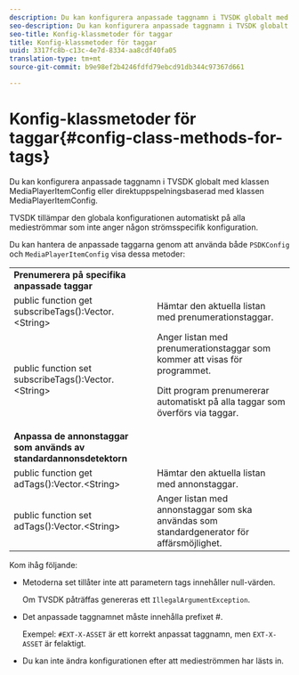 ```yaml
---
description: Du kan konfigurera anpassade taggnamn i TVSDK globalt med klassen MediaPlayerItemConfig eller direktuppspelningsbaserad med klassen MediaPlayerItemConfig.
seo-description: Du kan konfigurera anpassade taggnamn i TVSDK globalt med klassen MediaPlayerItemConfig eller direktuppspelningsbaserad med klassen MediaPlayerItemConfig.
seo-title: Konfig-klassmetoder för taggar
title: Konfig-klassmetoder för taggar
uuid: 3317fc8b-c13c-4e7d-8334-aa8cdf40fa05
translation-type: tm+mt
source-git-commit: b9e98ef2b4246fdfd79ebcd91db344c97367d661

---
```



# Konfig-klassmetoder för taggar{#config-class-methods-for-tags}

Du kan konfigurera anpassade taggnamn i TVSDK globalt med klassen MediaPlayerItemConfig eller direktuppspelningsbaserad med klassen MediaPlayerItemConfig.

TVSDK tillämpar den globala konfigurationen automatiskt på alla medieströmmar som inte anger någon strömsspecifik konfiguration.

Du kan hantera de anpassade taggarna genom att använda både `PSDKConfig` och `MediaPlayerItemConfig` visa dessa metoder:

<table id="table_B37A6C75270D47BC99258F2884AD6905"> 
 <tbody> 
  <tr> 
   <td colname="1"><b>Prenumerera på specifika anpassade taggar</b> </td> 
   <td colname="3"> </td>
  </tr> 
  <tr> 
   <td colname="col1"><span class="codeph"> public function get subscribeTags():Vector.&lt;String&gt;</span> </td> 
   <td colname="col2"> Hämtar den aktuella listan med prenumerationstaggar. </td> 
  </tr> 
  <tr> 
   <td colname="col1"><span class="codeph"> public function set subscribeTags():Vector.&lt;String&gt;</span> </td> 
   <td colname="col2">Anger listan med prenumerationstaggar som kommer att visas för programmet. <p>Ditt program prenumererar automatiskt på alla taggar som överförs via <span class="codeph"> taggar</span>. </p> </td> 
  </tr> 
  <tr> 
   <td colname="1"><b>Anpassa de annonstaggar som används av standardannonsdetektorn </b> </td> 
   <td colname="3"> </td>
  </tr> 
  <tr> 
   <td colname="col1"><span class="codeph"> public function get adTags():Vector.&lt;String&gt;</span> </td> 
   <td colname="col2"> Hämtar den aktuella listan med annonstaggar. </td> 
  </tr> 
  <tr> 
   <td colname="col1"><span class="codeph"> public function set adTags():Vector.&lt;String&gt;</span> </td> 
   <td colname="col2"> Anger listan med annonstaggar som ska användas som standardgenerator för affärsmöjlighet. </td> 
  </tr> 
 </tbody> 
</table>

Kom ihåg följande:

* Metoderna set tillåter inte att parametern tags innehåller null-värden.

   Om TVSDK påträffas genereras ett `IllegalArgumentException`.
* Det anpassade taggnamnet måste innehålla prefixet #.

   Exempel: `#EXT-X-ASSET` är ett korrekt anpassat taggnamn, men `EXT-X-ASSET` är felaktigt.
* Du kan inte ändra konfigurationen efter att medieströmmen har lästs in.


